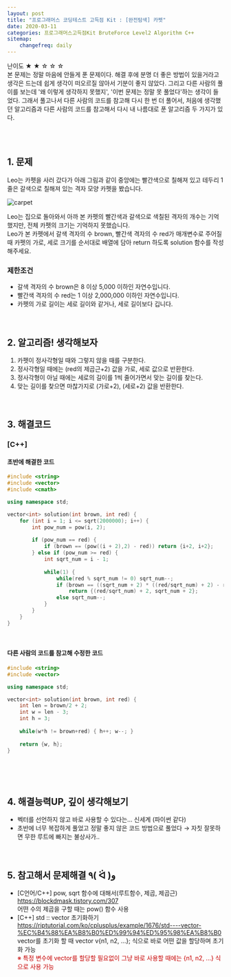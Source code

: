 ```yaml
---
layout: post
title: "프로그래머스 코딩테스트 고득점 Kit : [완전탐색] 카펫"
date: 2020-03-11
categories: 프로그래머스고득점Kit BruteForce Level2 Algorithm C++
sitemap:
    changefreq: daily
---
```


난이도 ★ ★ ☆ ☆ ☆  
본 문제는 정말 마음에 안들게 푼 문제이다. 해결 후에 분명 더 좋은 방법이 있을거라고 생각은 드는데 쉽게 생각이 떠오르질 않아서 기분이 좋지 않았다. 그리고 다른 사람의 풀이를 보는데 '왜 이렇게 생각하지 못했지', '이번 문제는 정말 못 풀었다'하는 생각이 들었다. 그래서 풀고나서 다른 사람의 코드를 참고해 다시 한 번 더 풀어서, 처음에 생각했던 알고리즘과 다른 사람의 코드를 참고해서 다시 내 나름대로 푼 알고리즘 두 가지가 있다.  
<br/>

<br/>

## 1. 문제
Leo는 카펫을 사러 갔다가 아래 그림과 같이 중앙에는 빨간색으로 칠해져 있고 테두리 1줄은 갈색으로 칠해져 있는 격자 모양 카펫을 봤습니다.  

![carpet](https://grepp-programmers.s3.amazonaws.com/files/ybm/7c94563a35/2ff27ac9-97d0-43a9-9cf8-a344b8e7912e.png)  

Leo는 집으로 돌아와서 아까 본 카펫의 빨간색과 갈색으로 색칠된 격자의 개수는 기억했지만, 전체 카펫의 크기는 기억하지 못했습니다.  
Leo가 본 카펫에서 갈색 격자의 수 brown, 빨간색 격자의 수 red가 매개변수로 주어질 때 카펫의 가로, 세로 크기를 순서대로 배열에 담아 return 하도록 solution 함수를 작성해주세요.

### 제한조건
- 갈색 격자의 수 brown은 8 이상 5,000 이하인 자연수입니다.
- 빨간색 격자의 수 red는 1 이상 2,000,000 이하인 자연수입니다.
- 카펫의 가로 길이는 세로 길이와 같거나, 세로 길이보다 깁니다.
<br/><br/><br/>

## 2. 알고리즘! 생각해보자
1) 카펫이 정사각형일 때와 그렇지 않을 때를 구분한다.  
2) 정사각형일 때에는 (red의 제곱근+2) 값을 가로, 세로 값으로 반환한다.  
3) 정사각형이 아닐 때에는 세로의 길이를 1씩 줄어가면서 맞는 길이를 찾는다.  
4) 맞는 길이를 찾으면 마찮가지로 (가로+2), (세로+2) 값을 반환한다.  
<br/><br/>

## 3. 해결코드
### [C++]
#### 초반에 해결한 코드
```c++
#include <string>
#include <vector>
#include <cmath>

using namespace std;

vector<int> solution(int brown, int red) {
    for (int i = 1; i <= sqrt(2000000); i++) {
        int pow_num = pow(i, 2);
        
        if (pow_num == red) {
            if (brown == (pow((i + 2),2) - red)) return {i+2, i+2};
        } else if (pow_num >= red) {
            int sqrt_num = i - 1;
            
            while(1) {
                while(red % sqrt_num != 0) sqrt_num--;
                if (brown == ((sqrt_num + 2) * ((red/sqrt_num) + 2) - red))
                    return {(red/sqrt_num) + 2, sqrt_num + 2};
                else sqrt_num--;
            }
        }
    }
}
```
<br/>

#### 다른 사람의 코드를 참고해 수정한 코드
```c++
#include <string>
#include <vector>

using namespace std;

vector<int> solution(int brown, int red) {
    int len = brown/2 + 2;
    int w = len - 3;
    int h = 3;
    
    while(w*h != brown+red) { h++; w--; }
    
    return {w, h};
}
```
<br/><br/><br/>

## 4. 해결능력UP, 깊이 생각해보기
- 벡터를 선언하지 않고 바로 사용할 수 있다는... 신세계 (파이썬 같다)
- 초반에 너무 복잡하게 풀었고 정말 좋지 않은 코드 방법으로 풀었다 → 자칫 잘못하면 무한 루트에 빠지는 불상사가..
<br/><br/><br/>

## 5. 참고해서 문제해결 ٩( ᐛ )و
- [C언어/C++] pow, sqrt 함수에 대해서(루트함수, 제곱, 제곱근) <https://blockdmask.tistory.com/307>  
어떤 수의 제곱을 구할 때는 pow() 함수 사용
- [C++] std :: vector 초기화하기 <https://riptutorial.com/ko/cplusplus/example/1676/std----vector-%EC%B4%88%EA%B8%B0%ED%99%94%ED%95%98%EA%B8%B0>  
vector를 초기화 할 때 vector v{n1, n2, ...}; 식으로 바로 어떤 값을 할당하며 초기화 가능  
<span style="color: #c70000">※ 특정 변수에 vector를 할당할 필요없이 그냥 바로 사용할 때에는 {n1, n2, ...} 식으로 사용 가능</span>
<br/><br/><br/>